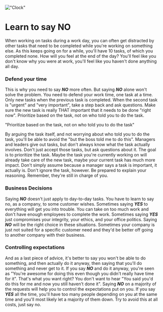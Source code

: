 !["Clock"](/images/articles/clock.jpg)

# Learn to say NO

When working on tasks during a work day, you can often get distracted by other tasks that need to 
be completed while you're working on something else. As this keeps going on for a while, 
you'll have 10 tasks, of which you completed none. How will you feel at the end of the day? 
You'll feel like you don't know why you were at work, 
you'll feel like you haven't done anything all day. 

### Defend your time

This is why you need to say ***NO*** more often. But saying ***NO*** alone won't solve the problem. 
You need to defend your work time, one task at a time. 
Only new tasks when the previous task is completed. 
When the second task is "urgent" and "very important", take a step back and ask questions. 
Make sure the new task is really THAT important that it needs to be done "right now". 
Prioritize based on the task, not on who told you to do the task. 

<div class="quote">
"Prioritize based on the task, not on who told you to do the task"
</div>

By arguing the task itself, and not worrying about who told you to do the task, 
you'll be able to avoid the "but the boss told me to do this". 
Managers and leaders give out tasks, but don't always know what the task actually involves. 
Don't just accept those tasks, but ask questions about it. The goal is to prioritize the task. 
Maybe the task you're currently working on will already take care of the new task, 
maybe your current task has much more impact. Don't simply assume because a manager 
says a task is important, it actually is. Don't ignore the task, however. 
Be prepared to explain your reasoning. Remember, they're still in charge of you.

### Business Decisions

Saying ***NO*** doesn't just apply to day-to-day tasks. You have to learn to say no, as a company, 
to some customer wishes. Sometimes saying ***YES*** to everything will get you into trouble. 
You can take on too much work and don't have enough employees to complete the work. 
Sometimes saying ***YES*** just compromises your integrity, your ethics, and your office politics. 
Saying ***NO*** will be the right choice in these situations. 
Sometimes your company is just not suited for a specific customer need and they'd be better 
off going to another company with their business.

### Controlling expectations

And as a last piece of advice, it's better to say you won't be able to do something, 
and then actually do it anyway, then saying that you'll do something and never get to it. 
If you say ***NO*** and do it anyway, you're seen as "You're awesome for doing this even though 
you didn't really have time for it". That's what you want right? You don't want to hear 
"You said you'd do this for me and now you still haven't done it". 
Saying ***NO*** on a majority of the requests will help you to control the expectations put on you. 
If you say ***YES*** all the time, you'll have too many people depending on you at the same time 
and you'll most likely let a majority of them down. 
Try to avoid this at all costs, just say no.
